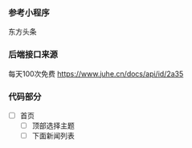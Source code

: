 ### 参考小程序

东方头条

### 后端接口来源

每天100次免费
https://www.juhe.cn/docs/api/id/2a35

### 代码部分

- [ ] 首页
    - [ ] 顶部选择主题
    - [ ] 下面新闻列表